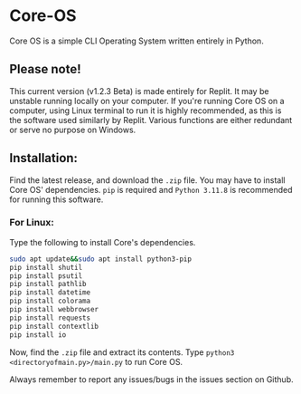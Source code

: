 # Core-OS
Core OS is a simple CLI Operating System written entirely in Python.

## Please note!
This current version (v1.2.3 Beta) is made entirely for Replit. It may be unstable running locally on your computer. If you're running Core OS on a computer, using Linux terminal to run it is highly recommended, as this is the software used similarly by Replit.
Various functions are either redundant or serve no purpose on Windows.

## Installation:
Find the latest release, and download the ```.zip``` file. 
You may have to install Core OS' dependencies. 
```pip``` is required and ```Python 3.11.8``` is recommended for running this software.

### For Linux:
Type the following to install Core's dependencies.

```bash
sudo apt update&&sudo apt install python3-pip
pip install shutil
pip install psutil
pip install pathlib
pip install datetime
pip install colorama
pip install webbrowser
pip install requests
pip install contextlib
pip install io
```

Now, find the ```.zip``` file and extract its contents.
Type ```python3 <directoryofmain.py>/main.py``` to run Core OS.

Always remember to report any issues/bugs in the issues section on Github.
